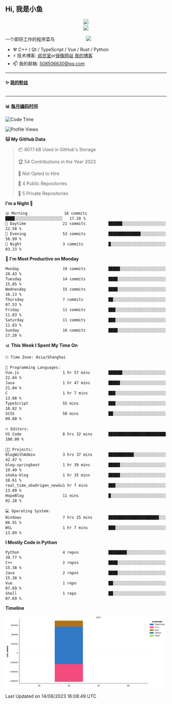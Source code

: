 <!--
**小鱼/小鱼** is a ✨ _special_ ✨ repository because its `README.md` (this file) appears on your GitHub profile.

Here are some ideas to get you started:

- 🔭 I’m currently working on ...
- 🌱 I’m currently learning ...
- 👯 I’m looking to collaborate on ...
- 🤔 I’m looking for help with ...
- 💬 Ask me about ...
- 📫 How to reach me: ...
- 😄 Pronouns: ...
- ⚡ Fun fact: ...
-->

## Hi, 我是小鱼

<div align=center><img src="https://profile-counter.glitch.me/XiaoYuer2022/count.svg"></div>



<div align=center><img src="https://streak-stats.demolab.com?user=XiaoYuer2022&locale=zh_Hans"></div>



[<img align="right" width="50%" src="https://github-readme-stats-ouuan.vercel.app/api?username=XiaoYuer2022&show_icons=true">](https://metrics.lecoq.io/xlz122#gh-light-mode-only)

一个即将工作的程序菜鸟

-   :hammer_and_pick: C++ / Qt / TypeScript / Vue / Rust / Python
-   ⚡ 技术博客: [阅览室](https://haoxx.netlify.app/)or[镜像网站](https://haoxx.top/)  [我的博客](https://haoxx.site/)
-   📫 我的邮箱: 508506630@qq.com

---

#### :sparkles: [我的粉丝](https://github.com/XiaoYuer2022?tab=followers)

<!--START_SECTION:followers-->
<table>
  </tr>
</table>
<!--END_SECTION:followers-->

---

#### :bar_chart: [每月编码时间](https://github.com/muety/wakapi)

<!--START_SECTION:waka-->
![Code Time](http://img.shields.io/badge/Code%20Time-33%20hrs%2058%20mins-blue)

![Profile Views](http://img.shields.io/badge/Profile%20Views-17-blue)

**🐱 My GitHub Data** 

> 📦 607.1 kB Used in GitHub's Storage 
 > 
> 🏆 54 Contributions in the Year 2023
 > 
> 🚫 Not Opted to Hire
 > 
> 📜 4 Public Repositories 
 > 
> 🔑 5 Private Repositories 
 > 
**I'm a Night 🦉** 

```text
🌞 Morning                16 commits          ████░░░░░░░░░░░░░░░░░░░░░   17.20 % 
🌆 Daytime                21 commits          ██████░░░░░░░░░░░░░░░░░░░   22.58 % 
🌃 Evening                53 commits          ██████████████░░░░░░░░░░░   56.99 % 
🌙 Night                  3 commits           █░░░░░░░░░░░░░░░░░░░░░░░░   03.23 % 
```
📅 **I'm Most Productive on Monday** 

```text
Monday                   19 commits          █████░░░░░░░░░░░░░░░░░░░░   20.43 % 
Tuesday                  14 commits          ████░░░░░░░░░░░░░░░░░░░░░   15.05 % 
Wednesday                15 commits          ████░░░░░░░░░░░░░░░░░░░░░   16.13 % 
Thursday                 7 commits           ██░░░░░░░░░░░░░░░░░░░░░░░   07.53 % 
Friday                   11 commits          ███░░░░░░░░░░░░░░░░░░░░░░   11.83 % 
Saturday                 11 commits          ███░░░░░░░░░░░░░░░░░░░░░░   11.83 % 
Sunday                   16 commits          ████░░░░░░░░░░░░░░░░░░░░░   17.20 % 
```


📊 **This Week I Spent My Time On** 

```text
🕑︎ Time Zone: Asia/Shanghai

💬 Programming Languages: 
Vue.js                   1 hr 57 mins        ██████░░░░░░░░░░░░░░░░░░░   22.84 % 
Java                     1 hr 47 mins        █████░░░░░░░░░░░░░░░░░░░░   21.04 % 
C                        1 hr 7 mins         ███░░░░░░░░░░░░░░░░░░░░░░   13.08 % 
TypeScript               55 mins             ███░░░░░░░░░░░░░░░░░░░░░░   10.82 % 
SCSS                     50 mins             ██░░░░░░░░░░░░░░░░░░░░░░░   09.80 % 

🔥 Editors: 
VS Code                  8 hrs 32 mins       █████████████████████████   100.00 % 

🐱‍💻 Projects: 
BlogWithAdmin            3 hrs 37 mins       ███████████░░░░░░░░░░░░░░   42.47 % 
blog-springboot          1 hr 39 mins        █████░░░░░░░░░░░░░░░░░░░░   19.49 % 
shoka-blog               1 hr 35 mins        █████░░░░░░░░░░░░░░░░░░░░   18.61 % 
real_time_obuOrigen_newGu1 hr 7 mins         ███░░░░░░░░░░░░░░░░░░░░░░   13.09 % 
HopeBlog                 11 mins             █░░░░░░░░░░░░░░░░░░░░░░░░   02.28 % 

💻 Operating System: 
Windows                  7 hrs 25 mins       ██████████████████████░░░   86.91 % 
WSL                      1 hr 7 mins         ███░░░░░░░░░░░░░░░░░░░░░░   13.09 % 
```

**I Mostly Code in Python** 

```text
Python                   4 repos             ████████░░░░░░░░░░░░░░░░░   30.77 % 
C++                      2 repos             ████░░░░░░░░░░░░░░░░░░░░░   15.38 % 
Java                     2 repos             ████░░░░░░░░░░░░░░░░░░░░░   15.38 % 
Vue                      1 repo              ██░░░░░░░░░░░░░░░░░░░░░░░   07.69 % 
Shell                    1 repo              ██░░░░░░░░░░░░░░░░░░░░░░░   07.69 % 
```



**Timeline**

![Lines of Code chart](https://raw.githubusercontent.com/XiaoYuer2022/XiaoYuer2022/main/assets/bar_graph.png)


 Last Updated on 14/06/2023 16:08:49 UTC
<!--END_SECTION:waka-->
